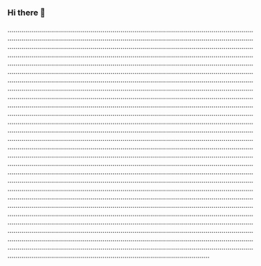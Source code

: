 ### Hi there 👋

..........................................................................................................................................................................................................................................................................................................................................................................................................................................................................................................................................................................................................................................................................................................................................................................................................................................................................................................................................................................................................................................................................................................................................................................................................................................................................................................................................................................................................................................................................................................................................................................................................................................................................................................................................................................................................................................................................................................................................................................................................................................................................................................................................................................................................................................................................................................................................................................................................................................................................................................................................................................................................................................................................................................................................................................................................................................................................................................................................................................................................................................................................................................................................................................................................................................................................................................................................................................................................................................................................................................................................................................................